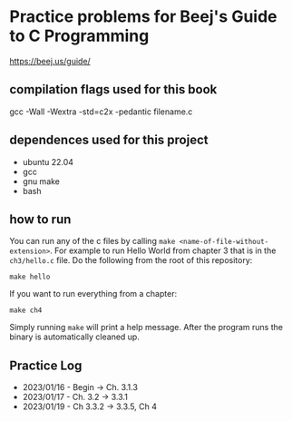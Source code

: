 # Practice problems for Beej's Guide to C Programming

https://beej.us/guide/

## compilation flags used for this book
gcc -Wall -Wextra -std=c2x -pedantic filename.c

## dependences used for this project
* ubuntu 22.04
* gcc
* gnu make
* bash

## how to run
You can run any of the c files by calling `make <name-of-file-without-extension>`. For example to run Hello World from chapter 3 that is in the `ch3/hello.c` file. Do the following from the root of this repository:
```
make hello
```

If you want to run everything from a chapter:
```
make ch4
```

Simply running `make` will print a help message. After the program runs the binary is automatically cleaned up.

## Practice Log
* 2023/01/16 - Begin -> Ch. 3.1.3
* 2023/01/17 - Ch. 3.2 -> 3.3.1
* 2023/01/19 - Ch 3.3.2 -> 3.3.5, Ch 4
